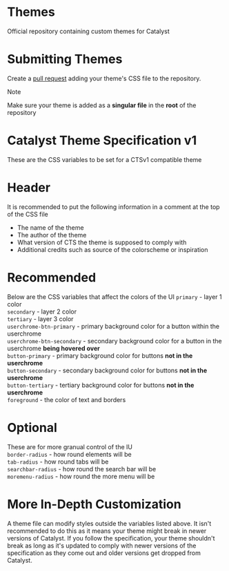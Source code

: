 # Themes
Official repository containing custom themes for Catalyst
# Submitting Themes
Create a [pull request](https://github.com/CatalystDevOrg/Themes/pulls) adding your theme's CSS file to the repository.
> [!NOTE]
> Make sure your theme is added as a **singular file** in the **root** of the repository
# Catalyst Theme Specification v1
These are the CSS variables to be set for a CTSv1 compatible theme
# Header
It is recommended to put the following information in a comment at the top of the CSS file
- The name of the theme
- The author of the theme
- What version of CTS the theme is supposed to comply with
- Additional credits such as source of the colorscheme or inspiration
# Recommended
Below are the CSS variables that affect the colors of the UI
`primary` - layer 1 color \
`secondary` - layer 2 color \
`tertiary` - layer 3 color \
`userchrome-btn-primary` - primary background color for a button within the userchrome \
`userchrome-btn-secondary` - secondary background color for a button in the userchrome **being hovered over** \
`button-primary` - primary background color for buttons **not in the userchrome** \
`button-secondary` - secondary background color for buttons **not in the userchrome** \
`button-tertiary` - tertiary background color for buttons **not in the userchrome** \
`foreground` - the color of text and borders
# Optional
These are for more granual control of the IU \
`border-radius` - how round elements will be \
`tab-radius` - how round tabs will be \
`searchbar-radius` - how round the search bar will be \
`moremenu-radius` - how round the more menu will be
# More In-Depth Customization
A theme file can modify styles outside the variables listed above. It isn't recommended to do this as it means your theme might break in newer versions of Catalyst. If you follow the specification, your theme shouldn't break as long as it's updated to comply with newer versions of the specification as they come out and older versions get dropped from Catalyst.

